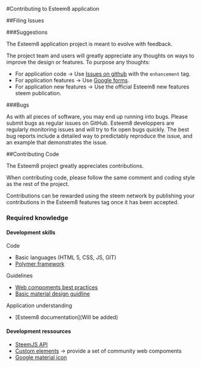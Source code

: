 #Contributing to Esteem8 application

##Filing Issues

###Suggestions

The Esteem8 application project is meant to evolve with feedback.

The project team and users will greatly appreciate any thoughts on ways to improve the design or features.
To purpose any thoughts:

* For application code -> Use [Issues on github](https://github.com/esteem8app/esteem8app.github.io/issues) with the `enhancement` tag.
* For application features -> Use [Google forms](https://goo.gl/6a99QQ).
* For application new features -> Use the official Esteem8 new features steem publication.

###Bugs

As with all pieces of software, you may end up running into bugs. Please submit bugs as regular issues on GitHub.
Esteem8 developpers are regularly monitoring issues and will try to fix open bugs quickly.
The best bug reports include a detailed way to predictably reproduce the issue, and an example that demonstrates the issue.


##Contributing Code

The Esteem8 project greatly appreciates contributions.

When contributing code, please follow the same comment and coding style as the rest of the project.

Contributions can be rewarded using the steem network by publishing your contributions in the Esteem8 features tag once it has been accepted.

### Required knowledge

#### Development skills
Code
* Basic languages (HTML 5, CSS, JS, GIT)
* [Polymer framework](https://www.polymer-project.org/1.0/docs/devguide/feature-overview)

Guidelines
* [Web compoments best practices](https://www.webcomponents.org/community/articles/web-components-best-practices)
* [Basic material design guidline](https://material.io/guidelines/)

Application understanding
* [Esteem8 documentation](Will be added)

#### Development ressources

* [SteemJS API](https://github.com/adcpm/steem)
* [Custom elements](https://customelements.io/) -> provide a set of community web compoments
* [Google material icon](https://material.io/icons/)
